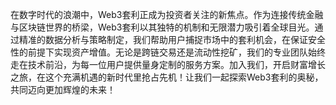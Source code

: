 在数字时代的浪潮中，Web3套利正成为投资者关注的新焦点。作为连接传统金融与区块链世界的桥梁，Web3套利以其独特的机制和无限潜力吸引着全球目光。通过精准的数据分析与策略制定，我们帮助用户捕捉市场中的套利机会，在保证安全性的前提下实现资产增值。无论是跨链交易还是流动性挖矿，我们的专业团队始终走在技术前沿，为每一位用户提供量身定制的服务方案。加入我们，开启财富增长之旅，在这个充满机遇的新时代里抢占先机！让我们一起探索Web3套利的奥秘，共同迈向更加辉煌的未来！